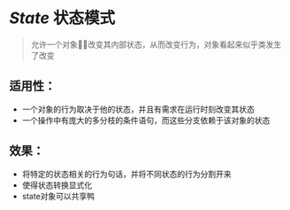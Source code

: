 # ***State*** 状态模式
>允许一个对象改变其内部状态，从而改变行为，对象看起来似乎类发生了改变

## 适用性：
* 一个对象的行为取决于他的状态，并且有需求在运行时刻改变其状态
* 一个操作中有庞大的多分枝的条件语句，而这些分支依赖于该对象的状态

## 效果：

* 将特定的状态相关的行为句话，并将不同状态的行为分割开来
* 使得状态转换显式化
* state对象可以共享鸭

